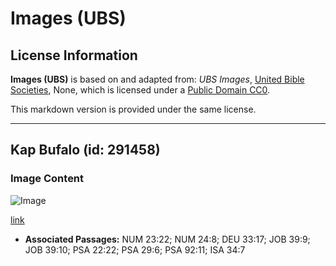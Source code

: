 # Images (UBS)

## License Information

**Images (UBS)** is based on and adapted from: _UBS Images_, [United Bible Societies](https://unitedbiblesocieties.org/), None, which is licensed under a [Public Domain CC0](https://creativecommons.org/public-domain/cc0/).

This markdown version is provided under the same license.



--------------------------------

## Kap Bufalo (id: 291458)

### Image Content

![Image](https://cdn.aquifer.bible/aquifer-content/resources/Media/WEB-0103_cape_buffalo.jpg)

[link](https://cdn.aquifer.bible/aquifer-content/resources/Media/WEB-0103_cape_buffalo.jpg)

* **Associated Passages:** NUM 23:22; NUM 24:8; DEU 33:17; JOB 39:9; JOB 39:10; PSA 22:22; PSA 29:6; PSA 92:11; ISA 34:7

